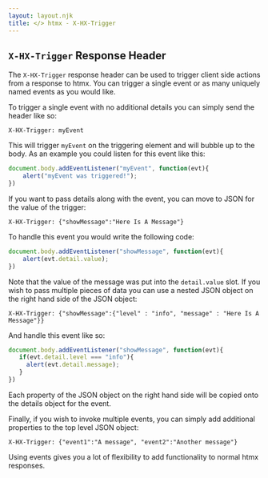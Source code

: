 ```yaml
---
layout: layout.njk
title: </> htmx - X-HX-Trigger
---
```


## `X-HX-Trigger` Response Header

The `X-HX-Trigger` response header can be used to trigger client side actions from a response to htmx.  You can
trigger a single event or as many uniquely named events as you would like.

To trigger a single event with no additional details you can simply send the header like so:

`X-HX-Trigger: myEvent`

This will trigger `myEvent` on the triggering element and will bubble up to the body.  As an example you could
listen for this event like this:

```javascript
document.body.addEventListener("myEvent", function(evt){
    alert("myEvent was triggered!");
})
```

If you want to pass details along with the event, you can move to JSON for the value of the trigger:

`X-HX-Trigger: {"showMessage":"Here Is A Message"}`

To handle this event you would write the following code:

```javascript
document.body.addEventListener("showMessage", function(evt){
    alert(evt.detail.value);
})
```

Note that the value of the message was put into the `detail.value` slot.  If you wish to pass multiple pieces of data
you can use a nested JSON object on the right hand side of the JSON object:

`X-HX-Trigger: {"showMessage":{"level" : "info", "message" : "Here Is A Message"}}`

And handle this event like so:

```javascript
document.body.addEventListener("showMessage", function(evt){
   if(evt.detail.level === "info"){
     alert(evt.detail.message);   
   }
})
```

Each property of the JSON object on the right hand side will be copied onto the details object for the event.

Finally, if you wish to invoke multiple events, you can simply add additional properties to the top level JSON
object:

`X-HX-Trigger: {"event1":"A message", "event2":"Another message"}`

Using events gives you a lot of flexibility to add functionality to normal htmx responses.
